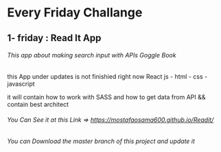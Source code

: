 # Every Friday Challange

## 1- friday : Read It App

###### This app about making search input with APIs Goggle Book

this App under updates is not finishied right now
React js - html - css - javascript

it will contain how to work with SASS and how to get
data from API && contain best architect

###### You Can See it at this Link => https://mostafaosama600.github.io/Readit/

###### You can Download the master branch of this project and update it 
